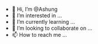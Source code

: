 - 👋 Hi, I’m @Ashung
- 👀 I’m interested in ...
- 🌱 I’m currently learning ...
- 💞️ I’m looking to collaborate on ...
- 📫 How to reach me ...

<!---
Ashung/Ashung is a ✨ special ✨ repository because its `README.md` (this file) appears on your GitHub profile.
You can click the Preview link to take a look at your changes.
--->
